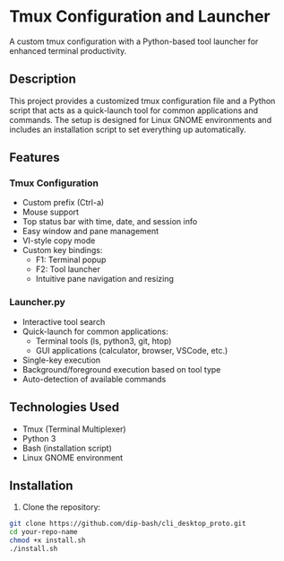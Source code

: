 # Tmux Configuration and Launcher

A custom tmux configuration with a Python-based tool launcher for enhanced terminal productivity.

## Description

This project provides a customized tmux configuration file and a Python script that acts as a quick-launch tool for common applications and commands. The setup is designed for Linux GNOME environments and includes an installation script to set everything up automatically.

## Features

### Tmux Configuration
- Custom prefix (Ctrl-a)
- Mouse support
- Top status bar with time, date, and session info
- Easy window and pane management
- VI-style copy mode
- Custom key bindings:
  - F1: Terminal popup
  - F2: Tool launcher
  - Intuitive pane navigation and resizing

### Launcher.py
- Interactive tool search
- Quick-launch for common applications:
  - Terminal tools (ls, python3, git, htop)
  - GUI applications (calculator, browser, VSCode, etc.)
- Single-key execution
- Background/foreground execution based on tool type
- Auto-detection of available commands

## Technologies Used
- Tmux (Terminal Multiplexer)
- Python 3
- Bash (installation script)
- Linux GNOME environment

## Installation

1. Clone the repository:
```bash
git clone https://github.com/dip-bash/cli_desktop_proto.git
cd your-repo-name
chmod +x install.sh
./install.sh
